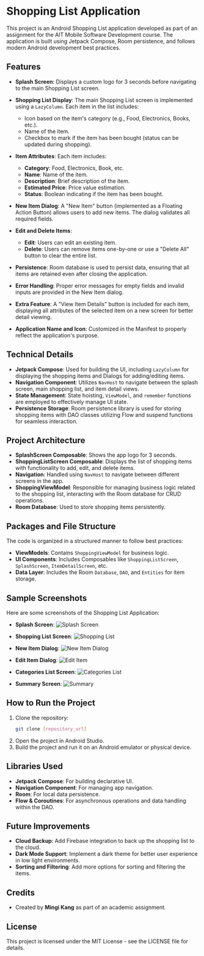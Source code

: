# Shopping List Application

This project is an Android Shopping List application developed as part of an assignment for the AIT Mobile Software Development course. The application is built using Jetpack Compose, Room persistence, and follows modern Android development best practices.

## Features

- **Splash Screen**: Displays a custom logo for 3 seconds before navigating to the main Shopping List screen.

- **Shopping List Display**: The main Shopping List screen is implemented using a `LazyColumn`. Each item in the list includes:
  - Icon based on the item's category (e.g., Food, Electronics, Books, etc.).
  - Name of the item.
  - Checkbox to mark if the item has been bought (status can be updated during shopping).

- **Item Attributes**: Each item includes:
  - **Category**: Food, Electronics, Book, etc.
  - **Name**: Name of the item.
  - **Description**: Brief description of the item.
  - **Estimated Price**: Price value estimation.
  - **Status**: Boolean indicating if the item has been bought.

- **New Item Dialog**: A "New Item" button (implemented as a Floating Action Button) allows users to add new items. The dialog validates all required fields.

- **Edit and Delete Items**:
  - **Edit**: Users can edit an existing item.
  - **Delete**: Users can remove items one-by-one or use a "Delete All" button to clear the entire list.

- **Persistence**: Room database is used to persist data, ensuring that all items are retained even after closing the application.

- **Error Handling**: Proper error messages for empty fields and invalid inputs are provided in the New Item dialog.

- **Extra Feature**: A "View Item Details" button is included for each item, displaying all attributes of the selected item on a new screen for better detail viewing.

- **Application Name and Icon**: Customized in the Manifest to properly reflect the application's purpose.

## Technical Details

- **Jetpack Compose**: Used for building the UI, including `LazyColumn` for displaying the shopping items and Dialogs for adding/editing items.
- **Navigation Component**: Utilizes `NavHost` to navigate between the splash screen, main shopping list, and item detail views.
- **State Management**: State hoisting, `ViewModel`, and `remember` functions are employed to effectively manage UI state.
- **Persistence Storage**: Room persistence library is used for storing shopping items with DAO classes utilizing Flow and suspend functions for seamless interaction.

## Project Architecture

- **SplashScreen Composable**: Shows the app logo for 3 seconds.
- **ShoppingListScreen Composable**: Displays the list of shopping items with functionality to add, edit, and delete items.
- **Navigation**: Handled using `NavHost` to navigate between different screens in the app.
- **ShoppingViewModel**: Responsible for managing business logic related to the shopping list, interacting with the Room database for CRUD operations.
- **Room Database**: Used to store shopping items persistently.

## Packages and File Structure

The code is organized in a structured manner to follow best practices:
- **ViewModels**: Contains `ShoppingViewModel` for business logic.
- **UI Components**: Includes Composables like `ShoppingListScreen`, `SplashScreen`, `ItemDetailScreen`, etc.
- **Data Layer**: Includes the Room `Database`, `DAO`, and `Entities` for item storage.

## Sample Screenshots

Here are some screenshots of the Shopping List Application:

- **Splash Screen**: 
  ![Splash Screen](images/splash_screen.png)

- **Shopping List Screen**: 
  ![Shopping List](images/shopping_list_screen.png)

- **New Item Dialog**: 
  ![New Item Dialog](images/new_item_dialog.png)
  
- **Edit Item Dialog**: 
  ![Edit Item](images/edit_item_dialog.png)

- **Categories List Screen**: 
  ![Categories List](images/categories_list.png)

- **Summary Screen**: 
  ![Summary](images/summary_screen.png)


  

## How to Run the Project

1. Clone the repository:
   ```bash
   git clone [repository_url]
   ```
2. Open the project in Android Studio.
3. Build the project and run it on an Android emulator or physical device.

## Libraries Used

- **Jetpack Compose**: For building declarative UI.
- **Navigation Component**: For managing app navigation.
- **Room**: For local data persistence.
- **Flow & Coroutines**: For asynchronous operations and data handling within the DAO.

## Future Improvements

- **Cloud Backup**: Add Firebase integration to back up the shopping list to the cloud.
- **Dark Mode Support**: Implement a dark theme for better user experience in low light environments.
- **Sorting and Filtering**: Add more options for sorting and filtering the items.

## Credits

- Created by **Mingi Kang** as part of an academic assignment.

## License

This project is licensed under the MIT License - see the LICENSE file for details.


